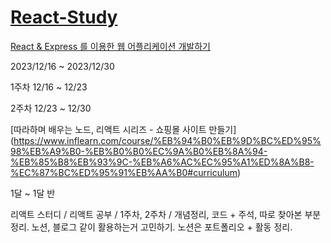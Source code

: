 # [React-Study](https://past-coin-f97.notion.site/React-2023-3950e9017a854ce7939af6e9f15bde37)

[React & Express 를 이용한 웹 어플리케이션 개발하기](https://www.inflearn.com/course/react-%EA%B0%95%EC%A2%8C-velopert#curriculum)


2023/12/16 ~ 2023/12/30


1주차 12/16 ~ 12/23


2주차 12/23 ~ 12/30

[따라하며 배우는 노드, 리액트 시리즈 - 쇼핑몰 사이트 만들기]
(https://www.inflearn.com/course/%EB%94%B0%EB%9D%BC%ED%95%98%EB%A9%B0-%EB%B0%B0%EC%9A%B0%EB%8A%94-%EB%85%B8%EB%93%9C-%EB%A6%AC%EC%95%A1%ED%8A%B8-%EC%87%BC%ED%95%91%EB%AA%B0#curriculum)

1달 ~ 1달 반


리액트 스터디 / 리액트 공부 / 1주차, 2주차 / 개념정리, 코드 + 주석, 따로 찾아본 부분 정리.
노션, 블로그 같이 활용하는거 고민하기.
노션은 포트폴리오 + 활동 정리.
